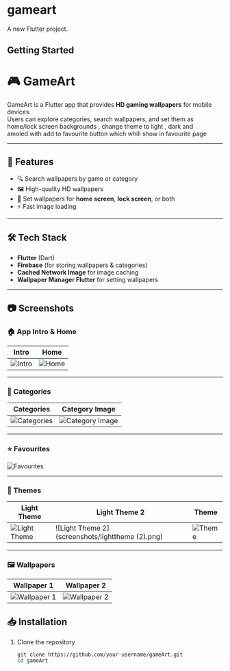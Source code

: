 # gameart

A new Flutter project.

## Getting Started

# 🎮 GameArt

GameArt is a Flutter app that provides **HD gaming wallpapers** for mobile devices.  
Users can explore categories, search wallpapers, and set them as home/lock screen backgrounds , change theme to light , dark and amoled.with add to favourite button which whill show in favourite page

---

## 🚀 Features
- 🔍 Search wallpapers by game or category  
- 🖼️ High-quality HD wallpapers  
- 📲 Set wallpapers for **home screen**, **lock screen**, or both  
- ⚡ Fast image loading 

---

## 🛠️ Tech Stack
- **Flutter** (Dart)  
- **Firebase** (for storing wallpapers & categories)  
- **Cached Network Image** for image caching  
- **Wallpaper Manager Flutter** for setting wallpapers  

---

## 📷 Screenshots

### 🏠 App Intro & Home
| Intro | Home |
|-------|------|
| ![Intro](screenshots/Intro.png) | ![Home](screenshots/HomePage.png) |

---

### 📂 Categories
| Categories | Category Image |
|------------|----------------|
| ![Categories](screenshots/category.png) | ![Category Image](screenshots/categoryimage.png) |

---

### ⭐ Favourites
![Favourites](screenshots/favourites.png)

---

### 🎨 Themes
| Light Theme | Light Theme 2 | Theme |
|-------------|---------------|-------|
| ![Light Theme](screenshots/lightTheme.png) | ![Light Theme 2](screenshots/lighttheme (2).png) | ![Theme](screenshots/theme.png) |

---

### 🖼️ Wallpapers
| Wallpaper 1 | Wallpaper 2 |
|-------------|-------------|
| ![Wallpaper 1](screenshots/wallpaper.png) | ![Wallpaper 2](screenshots/wallpaper2.png) |





## 📥 Installation
1. Clone the repository  
   ```bash
   git clone https://github.com/your-username/gameArt.git
   cd gameArt
